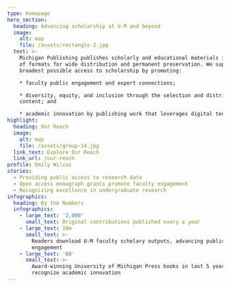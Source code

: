 ```yaml
---
type: homepage
hero_section:
  heading: Advancing scholarship at U-M and beyond
  image:
    alt: map
    file: /assets/rectangle-2.jpg
  text: >-
    Michigan Publishing publishes scholarly and educational materials in a range
    of formats for wide distribution and permanent preservation. We support the
    broadest possible access to scholarship by promoting:

    * faculty public engagement and expert connections;

    * diversity, equity, and inclusion through the selection and distribution of
    content; and

    * academic innovation by publishing work that leverages digital technology.
highlight:
  heading: Our Reach
  image:
    alt: map
    file: /assets/group-14.jpg
  link_text: Explore Our Reach
  link_url: /our-reach
profile: Emily Wilcox
stories:
  - Providing public access to research data
  - Open access monograph grants promote faculty engagement
  - Recognizing excellence in undergraduate research
infographics:
  heading: By the Numbers
  infographics:
    - large_text: '2,000'
      small_text: Original contributions published every a year
    - large_text: 10m
      small_text: >-
        Readers download U-M faculty scholary outputs, advancing public
        engagement
    - large_text: '60'
      small_text: >-
        Award-winning University of Michigan Press books in last 5 years
        recognize academic innovation
---
```



